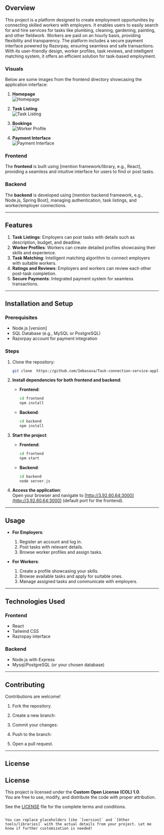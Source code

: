 

## Overview

This project is a platform designed to create employment opportunities by connecting skilled workers with employers. It enables users to easily search for and hire services for tasks like plumbing, cleaning, gardening, painting, and other fieldwork. Workers are paid on an hourly basis, providing flexibility and transparency. The platform includes a secure payment interface powered by Razorpay, ensuring seamless and safe transactions. With its user-friendly design, worker profiles, task reviews, and intelligent matching system, it offers an efficient solution for task-based employment.

### Visuals

Below are some images from the frontend directory showcasing the application interface:

1. **Homepage**  
   ![Homepage](./frontend/home.png)

2. **Task Listing**  
   ![Task Listing](./frontend/tasker.png)

3. **Bookings**  
   ![Worker Profile](./frontend/Bookings.png)

4. **Payment Interface**  
   ![Payment Interface](./frontend/payment.png)

>

### Frontend
The **frontend** is built using [mention framework/library, e.g., React], providing a seamless and intuitive interface for users to find or post tasks.

### Backend
The **backend** is developed using [mention backend framework, e.g., Node.js, Spring Boot], managing authentication, task listings, and worker/employer connections. 

---

## Features

1. **Task Listings**: Employers can post tasks with details such as description, budget, and deadline.
2. **Worker Profiles**: Workers can create detailed profiles showcasing their skills and experience.
3. **Task Matching**: Intelligent matching algorithm to connect employers with suitable workers.
4. **Ratings and Reviews**: Employers and workers can review each other post-task completion.
5. **Secure Payments**: Integrated payment system for seamless transactions.

---

## Installation and Setup

### Prerequisites
- Node.js [version]
- SQL Database (e.g., MySQL or PostgreSQL)
- Razorpay account for payment integration


### Steps
1. Clone the repository:
   ```bash
   git clone  https://github.com/Imbasava/Task-connection-service-application.git


2. **Install dependencies for both frontend and backend**:

   - **Frontend**:
     ```bash
     cd frontend
     npm install
     ```

   - **Backend**:
     ```bash
     cd backend
     npm install
     ```

3. **Start the project**:

   - **Frontend**:
     ```bash
     cd frontend
     npm start
     ```

   - **Backend**:
     ```bash
     cd backend
     node server.js
     ```

4. **Access the application**:  
  Open your browser and navigate to [http://3.92.60.64:3000](http://3.92.60.64:3000) (default port for the frontend).


---

## Usage

- **For Employers**:
  1. Register an account and log in.
  2. Post tasks with relevant details.
  3. Browse worker profiles and assign tasks.

- **For Workers**:
  1. Create a profile showcasing your skills.
  2. Browse available tasks and apply for suitable ones.
  3. Manage assigned tasks and communicate with employers.

---

## Technologies Used

### Frontend
- React
- Tailwind CSS
- Razropay interface

### Backend
- Node.js with Express
- Mysql/PostgreSQL (or your chosen database)


---

## Contributing

Contributions are welcome!  

1. Fork the repository.
2. Create a new branch:  
  
3. Commit your changes:  
   
4. Push to the branch:  
  
5. Open a pull request.

---

## License

## License

This project is licensed under the **Custom Open License (COL) 1.0**.  
You are free to use, modify, and distribute the code with proper attribution.  

See the [LICENSE](./license.txt) file for the complete terms and conditions.
```

You can replace placeholders like `[version]` and `[Other tools/libraries]` with the actual details from your project. Let me know if further customization is needed!
